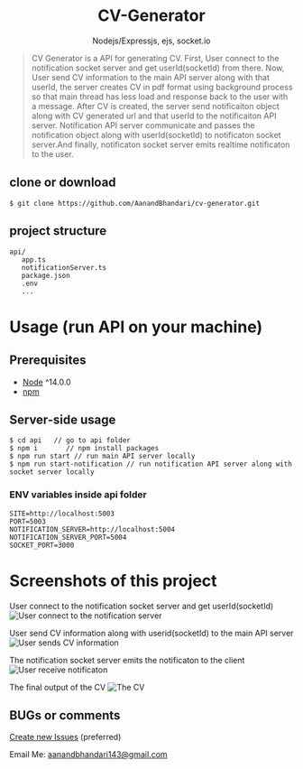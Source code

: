 <h1 align="center">
CV-Generator
</h1>
<p align="center">
Nodejs/Expressjs, ejs, socket.io
</p>

> CV Generator is a API for generating CV. First, User connect to the notification socket server and get userId(socketId) from there. Now, User send CV information to the main API server along with that userId, the server creates CV in pdf format using background process so that main thread has less load and response back to the user with a message. After CV is created, the server send notificaiton object along with CV generated url and that userId to the notificaiton API server. Notification API server communicate and passes the notification object along with userId(socketId) to notificaton socket server.And finally, notificaton socket server emits realtime notificaton to the user.


## clone or download
```terminal
$ git clone https://github.com/AanandBhandari/cv-generator.git
```

## project structure
```terminal
api/
   app.ts
   notificationServer.ts
   package.json
   .env
   ...
```

# Usage (run API on your machine)

## Prerequisites
- [Node](https://nodejs.org/en/download/) ^14.0.0
- [npm](https://nodejs.org/en/download/package-manager/)


## Server-side usage

```terminal
$ cd api   // go to api folder
$ npm i       // npm install packages
$ npm run start // run main API server locally
$ npm run start-notification // run notification API server along with socket server locally
```

### ENV variables inside api folder
```terminal
SITE=http://localhost:5003
PORT=5003
NOTIFICATION_SERVER=http://localhost:5004
NOTIFICATION_SERVER_PORT=5004
SOCKET_PORT=3000
```

# Screenshots of this project

User connect to the notification socket server and get userId(socketId)
![User connect to the notification server](https://res.cloudinary.com/dttllxiw2/image/upload/v1654503581/Screenshot_from_2022-06-06_13-57-17_riaajn.png)

User send CV information along with userid(socketId) to the main API server
![User sends CV information](https://res.cloudinary.com/dttllxiw2/image/upload/v1654503582/Screenshot_from_2022-06-06_13-59-20_cjjgbh.png)

The notification socket server emits the notificaton to the client 
![User receive notificaton ](https://res.cloudinary.com/dttllxiw2/image/upload/v1654503582/Screenshot_from_2022-06-06_14-00-16_jdzd5j.png)

The final output of the CV
![The CV ](https://res.cloudinary.com/dttllxiw2/image/upload/v1654503582/Screenshot_from_2022-06-06_14-01-31_k6o1og.png)

## BUGs or comments

[Create new Issues](https://github.com/AanandBhandari/cv-generator/issues) (preferred)

Email Me: aanandbhandari143@gmail.com



